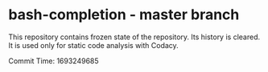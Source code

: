 # bash-completion - master branch

This repository contains frozen state of the repository.
Its history is cleared. It is used only for static code
analysis with Codacy.

Commit Time: 1693249685